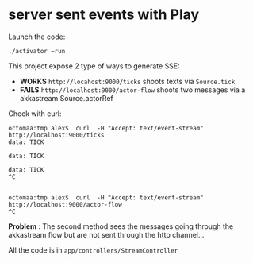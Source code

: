server sent events with Play
============================

Launch the code:

    ./activator ~run

This project expose 2 type of ways to generate SSE:

 * **WORKS** `http://locahost:9000/ticks` shoots texts via `Source.tick`
 * **FAILS** `http://localhost:9000/actor-flow` shoots two messages via a akkastream Source.actorRef


Check with curl:

    octomaa:tmp alex$  curl  -H "Accept: text/event-stream" http://localhost:9000/ticks
    data: TICK
    
    data: TICK
    
    data: TICK
    ^C
    
    
    octomaa:tmp alex$  curl  -H "Accept: text/event-stream" http://localhost:9000/actor-flow
    ^C    

**Problem** : The second method sees the messages going through the akkastream flow but are not sent through the http channel...

 All the code is in `app/controllers/StreamController`